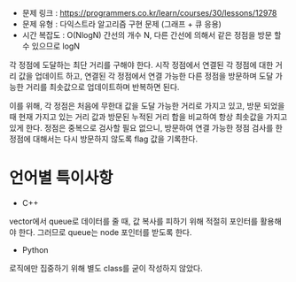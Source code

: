 * 문제 링크 : https://programmers.co.kr/learn/courses/30/lessons/12978
* 문제 유형 : 다익스트라 알고리즘 구현 문제 (그래프 + 큐 응용)
* 시간 복잡도 : O(NlogN) 간선의 개수 N, 다른 간선에 의해서 같은 정점을 방문 할 수 있으므로 logN

각 정점에 도달하는 최단 거리를 구해야 한다.
시작 정점에서 연결된 각 정점에 대한 거리 값을 업데이트 하고,
연결된 각 정점에서 연결 가능한 다른 정점을 방문하며
도달 가능한 거리를 최솟값으로 업데이트하며 반복하면 된다.

이를 위해, 각 정점은 처음에 무한대 값을 도달 가능한 거리로 가지고 있고,
방문 되었을 때 현재 가지고 있는 거리 값과 방문된 누적된 거리 합을 비교하여 항상 최솟값을 가지고 있게 한다.
정점은 중복으로 검사할 필요 없으니, 
방문하여 연결 가능한 정점 검사를 한 정점에 대해서는 다시 방문하지 않도록 flag 값을 기록한다.

# 언어별 특이사항

- C++

vector에서 queue로 데이터를 줄 때,
값 복사를 피하기 위해 적절히 포인터를 활용해야 한다.
그러므로 queue는 node 포인터를 받도록 한다.

- Python

로직에만 집중하기 위해 별도 class를 굳이 작성하지 않았다.
